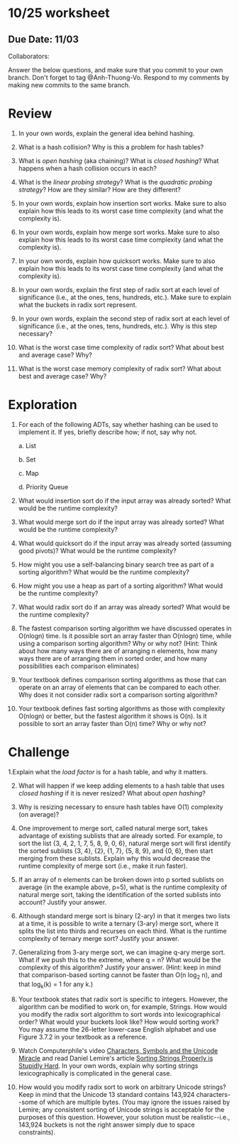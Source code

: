 # 10/25 worksheet
## Due Date: 11/03
Collaborators:

Answer the below questions, and make sure that you commit to your own branch.
Don't forget to tag @Anh-Thuong-Vo.
Respond to my comments by making new commits to the same branch.


# Review
1. In your own words, explain the general idea behind hashing.

2. What is a hash collision? Why is this a problem for hash tables?

3. What is *open hashing* (aka chaining)? What is *closed hashing*? What happens when a hash collision occurs in each?

4. What is the *linear probing strategy*? What is the *quadratic probing strategy*? How are they similar? How are they different?

5. In your own words, explain how insertion sort works. Make sure to also explain how this leads to its worst case time complexity (and what the complexity is).

6. In your own words, explain how merge sort works. Make sure to also explain how this leads to its worst case time complexity (and what the complexity is).

7. In your own words, explain how quicksort works. Make sure to also explain how this leads to its worst case time complexity (and what the complexity is).

8. In your own words, explain the first step of radix sort at each level of significance (i.e., at the ones, tens, hundreds, etc.). Make sure to explain what the buckets in radix sort represent.

9. In your own words, explain the second step of radix sort at each level of significance (i.e., at the ones, tens, hundreds, etc.). Why is this step necessary?

10. What is the worst case time complexity of radix sort? What about best and average case? Why?

11. What is the worst case memory complexity of radix sort? What about best and average case? Why?  

# Exploration
1. For each of the following ADTs, say whether hashing can be used to implement it. If yes, briefly describe how; if not, say why not.

    a. List

    b. Set

    c. Map

    d. Priority Queue

2. What would insertion sort do if the input array was already sorted? What would be the runtime complexity?

3. What would merge sort do if the input array was already sorted? What would be the runtime complexity?

4. What would quicksort do if the input array was already sorted (assuming good pivots)? What would be the runtime complexity?

5. How might you use a self-balancing binary search tree as part of a sorting algorithm? What would be the runtime complexity?

6. How might you use a heap as part of a sorting algorithm? What would be the runtime complexity?

7. What would radix sort do if an array was already sorted? What would be the runtime complexity?

8. The fastest comparison sorting algorithm we have discussed operates in O(nlogn) time. Is it possible sort an array faster than O(nlogn) time, while using a comparison sorting algorithm? Why or why not? (Hint: Think about how many ways there are of arranging n elements, how many ways there are of arranging them in sorted order, and how many possibilities each comparison eliminates)

9. Your textbook defines comparison sorting algorithms as those that can operate on an array of elements that can be compared to each other. Why does it not consider radix sort a comparison sorting algorithm?

10. Your textbook defines fast sorting algorithms as those with complexity O(nlogn) or better, but the fastest algorithm it shows is O(n). Is it possible to sort an array faster than O(n) time? Why or why not?

# Challenge
1.Explain what the *load factor* is for a hash table, and why it matters.

2. What will happen if we keep adding elements to a hash table that uses *closed hashing* if it is never resized? What about *open hashing*?

3. Why is resizing necessary to ensure hash tables have O(1) complexity (on average)?

4. One improvement to merge sort, called natural merge sort, takes advantage of existing sublists that are already sorted. For example, to sort the list {3, 4, 2, 1, 7, 5, 8, 9, 0, 6}, natural merge sort will first identify the sorted sublists {3, 4}, {2}, {1, 7}, {5, 8, 9}, and {0, 6}, then start merging from these sublists. Explain why this would decrease the runtime complexity of merge sort (i.e., make it run faster).

5. If an array of n elements can be broken down into p sorted sublists on average (in the example above, p=5), what is the runtime complexity of natural merge sort, taking the identification of the sorted sublists into account? Justify your answer.

6. Although standard merge sort is binary (2-ary) in that it merges two lists at a time, it is possible to write a ternary (3-ary) merge sort, where it splits the list into thirds and recurses on each third. What is the runtime complexity of ternary merge sort? Justify your answer.

7. Generalizing from 3-ary merge sort, we can imagine q-ary merge sort. What if we push this to the extreme, where q = n? What would be the complexity of this algorithm? Justify your answer. (Hint: keep in mind that comparison-based sorting cannot be faster than O(n log<sub>2</sub> n), and that log<sub>k</sub>(k) = 1 for any k.)

8. Your textbook states that radix sort is specific to integers. However, the algorithm can be modified to work on, for example, Strings. How would you modify the radix sort algorithm to sort words into lexicographical order? What would your buckets look like? How would sorting work? You may assume the 26-letter lower-case English alphabet and use Figure 3.7.2 in your textbook as a reference.

9. Watch Computerphile's video [Characters, Symbols and the Unicode Miracle](https://www.youtube.com/watch?v=MijmeoH9LT4) and read Daniel Lemire's article [Sorting Strings Properly is Stupidly Hard](https://lemire.me/blog/2018/12/17/sorting-strings-properly-is-stupidly-hard/). In your own words, explain why sorting strings lexicographically is complicated in the general case.

10. How would you modify radix sort to work on arbitrary Unicode strings? Keep in mind that the Unicode 13 standard contains 143,924 characters--some of which are multiple bytes. (You may ignore the issues raised by Lemire; any consistent sorting of Unicode strings is acceptable for the purposes of this question. However, your solution must be realistic--i.e., 143,924 buckets is not the right answer simply due to space constraints).

